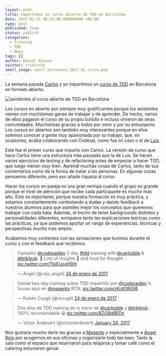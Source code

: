 ```yaml
---
layout: post
title: Impartimos un curso abierto de TDD en Barcelona
date: 2017-01-31 08:25:00.000000000 +00:00
type: post
published: true
status: publish
categories:
  - Training
  - TDD
  - News
tags: []
author: Manuel Rivero
twitter: trikitrok
small_image: small_barcelona_2017_01_curso.png
---
```

<script async src="//platform.twitter.com/widgets.js" charset="utf-8"></script>

La semana pasada [Carlos](https://twitter.com/carlosble) y yo impartimos un [curso de TDD](http://www.codesai.com/curso-de-tdd/) en Barcelona en formato abierto.

<img src="/assets/barcelona_2017_01_foto_grupo.jpg" alt="asistentes al curso abierto de TDD en Barcelona"/>

Los cursos en abierto son siempre muy gratificantes porque los asistentes vienen con muchísimas ganas de trabajar y de aprender. De hecho, varios de ellos pagaron el curso de su propio bolsillo e incluso vinieron de otras comunidades. Muchísimas gracias a todos por venir y por su entusiasmo. Los cursos en abiertos son también muy interesantes porque en ellos solemos conocer a gente muy apasionada por su trabajo, que, en ocasiones, acaba colaborando con Codesai, como fue mi caso o el de [Luis](https://twitter.com/luisrovirosa).

Este fue el primer curso que imparto con Carlos. La versión de curso que hace Carlos tiene una estructura más pausada que la de Luis. Se hacen varios ejercicios de testing y de refactoring antes de empezar a hacer TDD, que luego vienen muy bien. Aprendí muchas cosas de Carlos, tanto de sus comentarios como de la forma de tratar a las personas. En algunas cosas pensamos diferente, pero eso añade riqueza al curso.

Hacer los cursos en pareja es una gran ventaja cuando el grupo es grande porque el nivel de atención que recibe cada participante es mucho más alto. Esto es importante, porque nuestra formación es muy práctica, y estamos constantemente contestando a dudas y dando feedback a nuestros alumnos para que asimilen mejor los conceptos que queremos trabajar con cada kata. Además, el hecho de tener backgrounds distintos y personalidades diferentes, enriquece tanto las explicaciones teóricas como las prácticas, ya que podemos aportar un rango de experiencias, técnicas y perspectivas mucho más amplio.

Acabamos muy contentos con las sensaciones que tuvimos durante el curso y con el feedback que recibimos.

<section class="twitter-embeds">
  <div class="row">
    <div class="col-md-offset-1 col-md-5 col-sm-12">
      <blockquote class="twitter-tweet" data-lang="es">
        <p lang="en" dir="ltr">Fantastic <a href="https://twitter.com/codesaidev">@codesaidev</a> 2-day <a href="https://twitter.com/hashtag/tdd?src=hash">#tdd</a> training with <a href="https://twitter.com/carlosble">@carlosble</a> &amp; <a href="https://twitter.com/trikitrok">@trikitrok</a>. 👏 Lots of insights 🎯 and food for thought 💡 <a href="https://t.co/TbjEUooHDH">pic.twitter.com/TbjEUooHDH</a></p>&mdash; Angel (@rojo_angel) <a href="https://twitter.com/rojo_angel/status/823973994466594817">24 de enero de 2017</a>
      </blockquote>
    </div>
    <div class="col-md-5 col-sm-12">
      <blockquote class="twitter-tweet" data-lang="es">
        <p lang="es" dir="ltr">Genial two-day training sobre TDD impartido por  <a href="https://twitter.com/codesaidev">@codesaidev</a> in house aquí en <a href="https://twitter.com/magento">@magento</a> BCN. <a href="https://t.co/rKr4ORiSl6">pic.twitter.com/rKr4ORiSl6</a></p>&mdash; Rubén Cougil (@rcougil) <a href="https://twitter.com/rcougil/status/823941312630161408">24 de enero de 2017</a>
      </blockquote>
  </div>
  </div>
  <div class="row">
    <div class="col-md-5 col-md-offset-4 col-sm-12">
      <blockquote class="twitter-tweet" data-lang="en"><p lang="es" dir="ltr">Dos días de TDD training de la mano de <a href="https://twitter.com/carlosble">@carlosble</a> y <a href="https://twitter.com/trikitrok">@trikitrok</a>. 100% recomendable 😀 <a href="https://t.co/8Zj28qBEDs">pic.twitter.com/8Zj28qBEDs</a></p>&mdash; Víctor Andevert (@victorandevert) <a href="https://twitter.com/victorandevert/status/823984066819227648">January 24, 2017</a>
      </blockquote>
    </div>
  </div>
</section>

Nos gustaría mucho darle las gracias a [Magento](https://twitter.com/magento) y especialmente a [Ángel Rojo](https://twitter.com/rojoangel) por acogernos en sus oficinas y organizarlo todo tan bien. Tanto la sala como el espacio que reservaron para relajarse y tomar café como el catering estuvieron genial.


